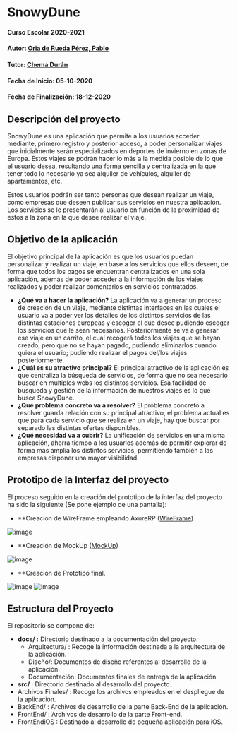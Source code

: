 # SnowyDune

#### Curso Escolar 2020-2021
#### Autor: [Oria de Rueda Pérez, Pablo](https://github.com/poriad/Proyecto-SnowyDune)
#### Tutor: [Chema Durán](https://github.com/chemaduran)
#### Fecha de Inicio: 05-10-2020
#### Fecha de Finalización: 18-12-2020

## Descripción del proyecto

SnowyDune es una aplicación que permite a los usuarios acceder mediante, primero registro y posterior acceso, a poder personalizar viajes que inicialmente serán especializados en deportes de invierno en zonas de Europa. Estos viajes se podrán hacer lo más a la medida posible de lo que el usuario desea, resultando una forma sencilla y centralizada en la que tener todo lo necesario ya sea alquiler de vehículos, alquiler de apartamentos, etc.

Estos usuarios podrán ser tanto personas que desean realizar un viaje, como empresas que deseen publicar sus servicios en nuestra aplicación. Los servicios se le presentarán al usuario en función de la proximidad de estos a la zona en la que desee realizar el viaje.

## Objetivo de la aplicación

El objetivo principal de la aplicación es que los usuarios puedan personalizar y realizar un viaje, en base a los servicios que ellos deseen, de forma que todos los pagos se encuentran centralizados en una sola aplicación, además de poder acceder a la información de los viajes realizados y poder realizar comentarios en servicios contratados.

- **¿Qué va a hacer la aplicación?**
La aplicación va a generar un proceso de creación de un viaje, mediante distintas interfaces en las cuales el usuario va a poder ver los detalles de los distintos servicios de las distintas estaciones europeas y escoger el que desee pudiendo escoger los servicios que le sean necesarios. Posteriormente se va a generar ese viaje en un carrito, el cual recogerá todos los viajes que se hayan creado, pero que no se hayan pagado, pudiendo eliminarlos cuando quiera el usuario; pudiendo realizar el pagos del/los viajes posteriormente.
- **¿Cuál es su atractivo principal?** 
El principal atractivo de la aplicación es que centraliza la búsqueda de servicios, de forma que no sea necesario buscar en multiples webs los distintos servicios. Esa facilidad de busqueda y gestión de la información de nuestros viajes es lo que busca SnowyDune.
- **¿Qué problema concreto va a resolver?** 
El problema concreto a resolver guarda relación con su principal atractivo, el problema actual es que para cada servicio que se realiza en un viaje, hay que buscar por separado las distintas ofertas disponibles.
- **¿Qué necesidad va a cubrir?**
La unificación de servicios en una misma aplicación, ahorra tiempo a los usuarios además de permitir explorar de forma más amplia los distintos servicios, permitiendo también a las empresas disponer una mayor visibilidad.

## Prototipo de la Interfaz del proyecto

El proceso seguido en la creación del prototipo de la interfaz del proyecto ha sido la siguiente (Se pone ejemplo de una pantalla):

- **Creación de WireFrame empleando AxureRP ([WireFrame](https://il6hok.axshare.com/#id=gl68c1&p=inicio))

![image](https://i.ibb.co/1qLGNk8/wireframe.jpg)

- **Creación de MockUp ([MockUp](https://3cfdgt.axshare.com/#id=qaojgl&p=inicio&g=1))

![image](https://i.ibb.co/85Qsxnp/MockUp.jpg)

- **Creación de Prototipo final.

![image](https://i.ibb.co/934Th8y/prototipo.jpg)
![image](https://i.ibb.co/XpJfsBW/prototipo1.jpg)

## Estructura del Proyecto

El repositorio se compone de:

- **docs/ :** Directorio destinado a la documentación del proyecto.
  - Arquitectura/ : Recoge la información destinada a la arquitectura de la aplicación.
  - Diseño/: Documentos de diseño referentes al desarrollo de la aplicación.
  - Documentación: Documentos finales de entrega de la aplicación.
 - **src/ :** Directorio destinado al desarrollo del proyecto.
  - Archivos Finales/ : Recoge los archivos empleados en el despliegue de la aplicación.
  - BackEnd/ : Archivos de desarrollo de la parte Back-End de la aplicación.
  - FrontEnd/ : Archivos de desarrollo de la parte Front-end.
  - FrontEndiOS : Destinado al desarrollo de pequeña aplicación para iOS.
  
